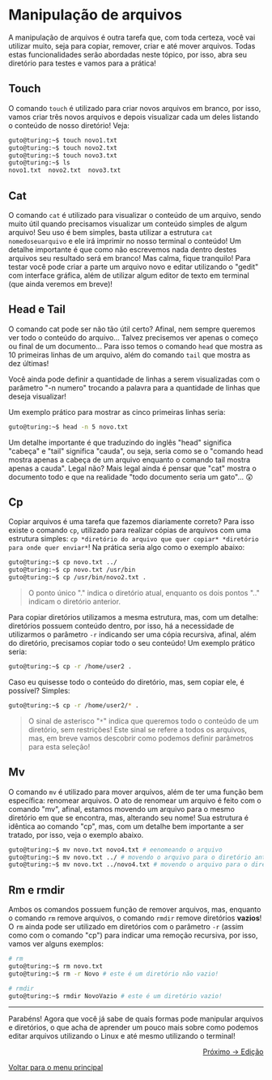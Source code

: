 # Manipulação de arquivos

A manipulação de arquivos é outra tarefa que, com toda certeza, você vai utilizar muito, seja para copiar, remover, criar e até mover arquivos. Todas estas funcionalidades serão abordadas neste tópico, por isso, abra seu diretório para testes e vamos para a prática!

## Touch

O comando `touch` é utilizado para criar novos arquivos em branco, por isso, vamos criar três novos arquivos e depois visualizar cada um deles listando o conteúdo de nosso diretório! Veja:

```sh
guto@turing:~$ touch novo1.txt
guto@turing:~$ touch novo2.txt
guto@turing:~$ touch novo3.txt
guto@turing:~$ ls
novo1.txt  novo2.txt  novo3.txt
```

## Cat

O comando `cat` é utilizado para visualizar o conteúdo de um arquivo, sendo muito útil quando precisamos visualizar um conteúdo simples de algum arquivo! Seu uso é bem simples, basta utilizar a estrutura `cat nomedoseuarquivo` e ele irá imprimir no nosso terminal o conteúdo! Um detalhe importante é que como não escrevemos nada dentro destes arquivos seu resultado será em branco! Mas calma, fique tranquilo! Para testar você pode criar a parte um arquivo novo e editar utilizando o "gedit" com interface gráfica, além de utilizar algum editor de texto em terminal (que ainda veremos em breve)!

## Head e Tail

O comando cat pode ser não tão útil certo? Afinal, nem sempre queremos ver todo o conteúdo do arquivo... Talvez precisemos ver apenas o começo ou final de um documento... Para isso temos o comando `head` que mostra as 10 primeiras linhas de um arquivo, além do comando `tail` que mostra as dez últimas! 

Você ainda pode definir a quantidade de linhas a serem visualizadas com o parâmetro "-n numero" trocando a palavra para a quantidade de linhas que deseja visualizar!

Um exemplo prático para mostrar as cinco primeiras linhas seria:

```sh
guto@turing:~$ head -n 5 novo.txt
```

Um detalhe importante é que traduzindo do inglês "head" significa "cabeça" e "tail" significa "cauda", ou seja, seria como se o "comando head mostra apenas a cabeça de um arquivo enquanto o comando tail mostra apenas a cauda". Legal não? Mais legal ainda é pensar que "cat" mostra o documento todo e que na realidade "todo documento seria um gato"... 😲

## Cp

Copiar arquivos é uma tarefa que fazemos diariamente correto? Para isso existe o comando `cp`, utilizado para realizar cópias de arquivos com uma estrutura simples: `cp *diretório do arquivo que quer copiar* *diretório para onde quer enviar*`! Na prática seria algo como o exemplo abaixo:

```sh
guto@turing:~$ cp novo.txt ../
guto@turing:~$ cp novo.txt /usr/bin
guto@turing:~$ cp /usr/bin/novo2.txt . 
```
> O ponto único "." indica o diretório atual, enquanto os dois pontos ".." indicam o diretório anterior.

Para copiar diretórios utilizamos a mesma estrutura, mas, com um detalhe: diretórios possuem conteúdo dentro, por isso, há a necessidade de utilizarmos o parâmetro `-r` indicando ser uma cópia recursiva, afinal, além do diretório, precisamos copiar todo o seu conteúdo! Um exemplo prático seria:

```sh
guto@turing:~$ cp -r /home/user2 .
```

Caso eu quisesse todo o conteúdo do diretório, mas, sem copiar ele, é possível? Simples: 

```sh
guto@turing:~$ cp -r /home/user2/* .
```
> O sinal de asterisco "`*`" indica que queremos todo o conteúdo de um diretório, sem restrições! Este sinal se refere a todos os arquivos, mas, em breve vamos descobrir como podemos definir parâmetros para esta seleção!

## Mv

O comando `mv` é utilizado para mover arquivos, além de ter uma função bem específica: renomear arquivos. O ato de renomear um arquivo é feito com o comando "mv", afinal, estamos movendo um arquivo para o mesmo diretório em que se encontra, mas, alterando seu nome! Sua estrutura é idêntica ao comando "cp", mas, com um detalhe bem importante a ser tratado, por isso, veja o exemplo abaixo.

```sh
guto@turing:~$ mv novo.txt novo4.txt # eenomeando o arquivo
guto@turing:~$ mv novo.txt ../ # movendo o arquivo para o diretório anterior
guto@turing:~$ mv novo.txt ../novo4.txt # movendo o arquivo para o diretório anterior e renomeando ele
```

## Rm e rmdir

Ambos os comandos possuem função de remover arquivos, mas, enquanto o comando `rm` remove arquivos, o comando `rmdir` remove diretórios **vazios**! O `rm` ainda pode ser utilizado em diretórios com o parâmetro `-r` (assim como com o comando "cp") para indicar uma remoção recursiva, por isso, vamos ver alguns exemplos:

```sh
# rm
guto@turing:~$ rm novo.txt
guto@turing:~$ rm -r Novo # este é um diretório não vazio!

# rmdir
guto@turing:~$ rmdir NovoVazio # este é um diretório vazio!
```


---

Parabéns! Agora que você já sabe de quais formas pode manipular arquivos e diretórios, o que acha de aprender um pouco mais sobre como podemos editar arquivos utilizando o Linux e até mesmo utilizando o terminal!

<p align="right">
  <a href="https://github.com/lanjoni/lpi4noobs/blob/main/content/pratica/edicao.md">Próximo -> Edição</a>
</p>

<p align="left">
  <a href="https://github.com/lanjoni/lpi4noobs#roadmap">Voltar para o menu principal</a>
</p>
